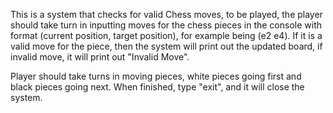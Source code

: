 This is a system that checks for valid Chess moves, to be played, the player should take turn in inputting moves for the chess pieces in the console with format (current position, target position),
for example being (e2 e4). If it is a valid move for the piece, then the system will print out the updated board, if invalid move, it will print out "Invalid Move". 

Player should take turns in moving pieces, white pieces going first and black pieces going next. When finished, type "exit", and it will close the system.

